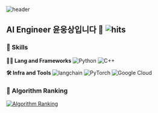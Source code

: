 ![header](https://capsule-render.vercel.app/api?type=waving&color=gradient&height=360&text=Hello+World%21&fontSize=70&fontAlign=50&fontAlignY=50&desc=Happy+Coding+Day&descSize=20&descAlign=50&descAlignY=60)
## AI Engineer 윤웅상입니다 👋 ![hits](https://hits.seeyoufarm.com/api/count/incr/badge.svg?url=https%3A%2F%2Fgithub.com%2FUngSangYoon&edge_flat=false&title=hits)


### 🦾 Skills


**🧑‍💻 Lang and Frameworks**
![Python](https://img.shields.io/badge/python-3776AB.svg?&style=for-the-badge&logo=python&logoColor=white) ![C++](https://img.shields.io/badge/C++-000000.svg?&style=for-the-badge) 


**🛠️ Infra and Tools**
![langchain](https://img.shields.io/badge/Langchain-000000.svg?&style=for-the-badge) ![PyTorch](https://img.shields.io/badge/pytorch-EE4C2C.svg?&style=for-the-badge&logo=pytorch&logoColor=white) ![Google Cloud](https://img.shields.io/badge/googlecloud-4285F4.svg?&style=for-the-badge&logo=googlecloud&logoColor=white) 




### 🚩 Algorithm Ranking
[![Algorithm Ranking](https://mazassumnida.wtf/api/v2/generate_badge?boj=yws804)](https://solved.ac/profile/yws804)
